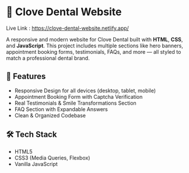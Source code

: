 # 🦷 Clove Dental Website
Live Link : https://clove-dental-website.netlify.app/

A responsive and modern website for Clove Dental built with **HTML**, **CSS**, and **JavaScript**. This project includes multiple sections like hero banners, appointment booking forms, testimonials, FAQs, and more — all styled to match a professional dental brand.

## 🚀 Features
- Responsive Design for all devices (desktop, tablet, mobile)
- Appointment Booking Form with Captcha Verification
- Real Testimonials & Smile Transformations Section
- FAQ Section with Expandable Answers
- Clean & Organized Codebase

## 🛠 Tech Stack
- HTML5
- CSS3 (Media Queries, Flexbox)
- Vanilla JavaScript
